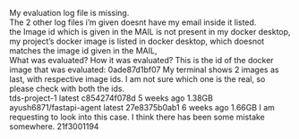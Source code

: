 My evaluation log file is missing.  
The 2 other log files i’m given doesnt have my email inside it listed.  
the Image id which is given in the MAIL is not present in my docker desktop,
my project’s docker image is listed in docker desktop, which doesnot matches
the image id given in the MAIL,  
What was evaluated? How it was evaluated?
This is the id of the docker image that was evaluated: 0ade87d1bf07
My terminal shows 2 images as last, with respective image ids. I am not sure
which one is the real, so please check with both the ids.  
tds-project-1 latest c854274f078d 5 weeks ago 1.38GB  
ayush6871/fastapi-agent latest 27e8375b0ab1 6 weeks ago 1.66GB
I am requesting to look into this case. I think there has been some mistake
somewhere.
21f3001194
